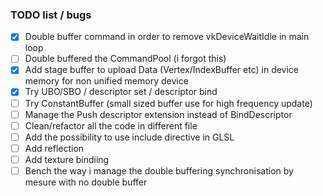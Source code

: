 ### TODO list / bugs

- [x] Double buffer command in order to remove vkDeviceWaitIdle in main loop
- [ ] Double buffered the CommandPool (i forgot this)
- [x] Add stage buffer to upload Data (Vertex/IndexBuffer etc) in device memory for non unified memory device
- [x] Try UBO/SBO / descriptor set / descriptor bind
- [ ] Try ConstantBuffer (small sized buffer use for high frequency update)
- [ ] Manage the Push descriptor extension instead of BindDescriptor
- [ ] Clean/refactor all the code in different file
- [ ] Add the possibility to use include directive in GLSL
- [ ] Add reflection
- [ ] Add texture bindiing
- [ ] Bench the way i manage the double buffering synchronisation by mesure with no double buffer